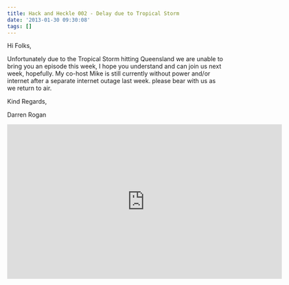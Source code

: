 ```yaml
---
title: Hack and Heckle 002 - Delay due to Tropical Storm
date: '2013-01-30 09:30:08'
tags: []
---
```


Hi Folks,

Unfortunately due to the Tropical Storm hitting Queensland we are unable to bring you an episode this week, I hope you understand and can join us next week, hopefully. My co-host Mike is still currently without power and/or internet after a separate internet outage last week. please bear with us as we return to air.

Kind Regards,

Darren Rogan

<iframe style="border: none" src="http://html5-player.libsyn.com/embed/episode/id/2199925/height/360/width/640/theme/legacy/direction/no/autoplay/no/autonext/no/thumbnail/yes/preload/no/no_addthis/no/" height="360" width="640" scrolling="no"></iframe>
